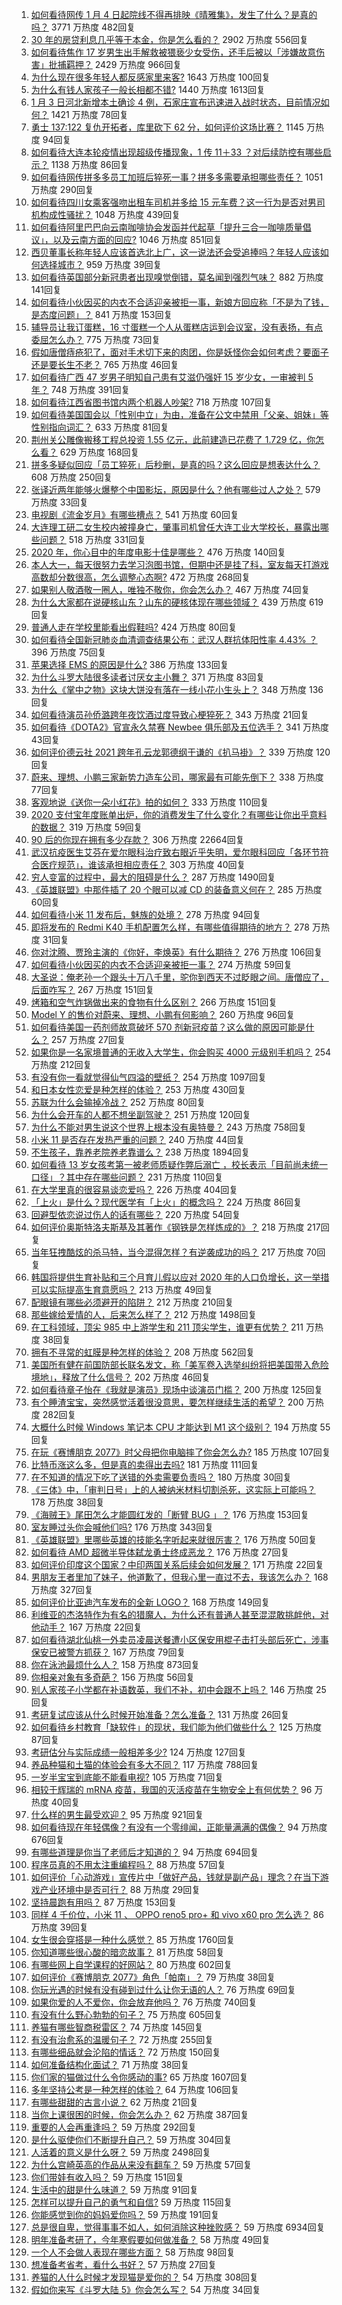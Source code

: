 1. [如何看待网传 1 月 4 日起院线不得再排映《晴雅集》，发生了什么？是真的吗？](https://www.zhihu.com/question/437579196) 3771 万热度 482回复
1. [30 年的房贷利息几乎等于本金，你是怎么看的？](https://www.zhihu.com/question/369020757) 2902 万热度 556回复
1. [如何看待焦作 17 岁男生出手解救被猥亵少女受伤，还手后被以「涉嫌故意伤害」批捕羁押？](https://www.zhihu.com/question/437161836) 2429 万热度 966回复
1. [为什么现在很多年轻人都反感家里来客?](https://www.zhihu.com/question/337487629) 1643 万热度 100回复
1. [为什么有钱人家孩子一般长相都不错?](https://www.zhihu.com/question/432161909) 1440 万热度 1613回复
1. [1 月 3 日河北新增本土确诊 4 例，石家庄宣布迅速进入战时状态​，目前情况如何？](https://www.zhihu.com/question/437770173) 1421 万热度 78回复
1. [勇士 137:122 复仇开拓者，库里砍下 62 分，如何评价这场比赛？](https://www.zhihu.com/question/437772019) 1145 万热度 94回复
1. [如何看待大连本轮疫情出现超级传播现象，1 传 11＋33 ？对后续防控有哪些启示？](https://www.zhihu.com/question/437705970) 1138 万热度 86回复
1. [如何看待网传拼多多员工加班后猝死一事？拼多多需要承担哪些责任？](https://www.zhihu.com/question/437702180) 1051 万热度 290回复
1. [如何看待四川女乘客强吻出租车司机并多给 15 元车费？这一行为是否对男司机构成性骚扰？](https://www.zhihu.com/question/437649690) 1048 万热度 439回复
1. [如何看待阿里巴巴向云南咖啡协会发函并代起草「提升三合一咖啡质量倡议」，以及云南方面的回应?](https://www.zhihu.com/question/437565923) 1046 万热度 851回复
1. [西贝董事长称年轻人应该首选北上广，这一说法还会受追捧吗？年轻人应该如何选择城市？](https://www.zhihu.com/question/437733860) 959 万热度 39回复
1. [如何看待英国部分新冠患者出现嗅觉倒错，莫名闻到强烈气味？](https://www.zhihu.com/question/436891750) 882 万热度 141回复
1. [如何看待小伙因买的内衣不合适迎亲被拒一事，新娘方回应称「不是为了钱，是态度问题」？](https://www.zhihu.com/question/437643484) 841 万热度 153回复
1. [辅导员让我订蛋糕，16 寸蛋糕一个人从蛋糕店运到会议室，没有表扬，有点委屈怎么办？](https://www.zhihu.com/question/437240991) 775 万热度 73回复
1. [假如唐僧痔疮犯了，面对手术切下来的肉团，你是妖怪你会如何考虑？要面子还是要长生不老？](https://www.zhihu.com/question/436106641) 765 万热度 46回复
1. [如何看待广西 47 岁男子明知自己患有艾滋仍强奸 15  岁少女，一审被判 5 年？](https://www.zhihu.com/question/437784030) 748 万热度 391回复
1. [如何看待江西省图书馆内两个机器人吵架?](https://www.zhihu.com/question/437335064) 718 万热度 107回复
1. [如何看待美国国会以「性别中立」为由，准备在公文中禁用「父亲、姐妹」等性别指向词汇？](https://www.zhihu.com/question/437699647) 633 万热度 81回复
1. [荆州关公雕像搬移工程总投资 1.55 亿元，此前建造已花费了 1.729 亿，你怎么看？](https://www.zhihu.com/question/437144279) 629 万热度 168回复
1. [拼多多疑似回应「员工猝死」后秒删，是真的吗？这么回应是想表达什么？](https://www.zhihu.com/question/437783708) 608 万热度 250回复
1. [张译近两年能够火爆整个中国影坛，原因是什么？他有哪些过人之处？](https://www.zhihu.com/question/433569117) 579 万热度 33回复
1. [电视剧《流金岁月》有哪些槽点？](https://www.zhihu.com/question/436822594) 541 万热度 60回复
1. [大连理工研二女生校内被撞身亡，肇事司机曾任大连工业大学校长，暴露出哪些问题？](https://www.zhihu.com/question/437581895) 518 万热度 331回复
1. [2020 年，你心目中的年度电影十佳是哪些？](https://www.zhihu.com/question/433710115) 476 万热度 140回复
1. [本人大一，每天很努力去学习泡图书馆，但期中还是挂了科，室友每天打游戏高数却分数很高，怎么调整心态啊?](https://www.zhihu.com/question/355894234) 472 万热度 268回复
1. [如果别人敬酒敬一圈人，唯独不敬你，你会怎么办？](https://www.zhihu.com/question/437445215) 467 万热度 74回复
1. [为什么大家都在说硬核山东？山东的硬核体现在哪些领域？](https://www.zhihu.com/question/389240700) 439 万热度 619回复
1. [普通人走在学校里能看出假鞋吗?](https://www.zhihu.com/question/436551907) 424 万热度 80回复
1. [如何看待全国新冠肺炎血清调查结果公布：武汉人群抗体阳性率 4.43% ？](https://www.zhihu.com/question/436959206) 396 万热度 75回复
1. [苹果选择 EMS 的原因是什么?](https://www.zhihu.com/question/21685634) 386 万热度 133回复
1. [为什么斗罗大陆很多读者讨厌女主小舞？](https://www.zhihu.com/question/368555667) 371 万热度 83回复
1. [为什么《掌中之物》这块大饼没有落在一线小花小生头上？](https://www.zhihu.com/question/378167283) 348 万热度 136回复
1. [如何看待演员孙侨潞跨年夜饮酒过度导致心梗猝死？](https://www.zhihu.com/question/437567269) 343 万热度 21回复
1. [如何看待《DOTA2》官宣永久禁赛 Newbee 俱乐部及五位选手？](https://www.zhihu.com/question/437683540) 341 万热度 43回复
1. [如何评价德云社 2021 跨年孔云龙郭德纲于谦的《扒马褂》？](https://www.zhihu.com/question/437424636) 339 万热度 120回复
1. [蔚来、理想、小鹏三家新势力造车公司，哪家最有可能先倒下？](https://www.zhihu.com/question/436315339) 338 万热度 77回复
1. [客观地说《送你一朵小红花》拍的如何？](https://www.zhihu.com/question/437345368) 333 万热度 110回复
1. [2020 支付宝年度账单出炉，你的消费发生了什么变化？有哪些让你出乎意料的数据？](https://www.zhihu.com/question/437784004) 319 万热度 59回复
1. [90 后的你现在拥有多少存款？](https://www.zhihu.com/question/294492829) 306 万热度 22664回复
1. [武汉抗疫医生艾芬在爱尔眼科治疗致右眼近乎失明，爱尔眼科回应「各环节符合医疗规范」，谁该承担相应责任？](https://www.zhihu.com/question/437443568) 303 万热度 40回复
1. [穷人变富的过程中，最大的阻碍是什么？](https://www.zhihu.com/question/429985000) 287 万热度 1490回复
1. [《英雄联盟》中那件插了 20 个眼可以减 CD 的装备意义何在？](https://www.zhihu.com/question/437283402) 285 万热度 60回复
1. [如何看待小米 11 发布后，魅族的处境？](https://www.zhihu.com/question/436980166) 278 万热度 94回复
1. [即将发布的 Redmi K40 手机配置怎么样，有哪些值得期待的地方？](https://www.zhihu.com/question/402813323) 278 万热度 31回复
1. [你对沈腾、贾玲主演的《你好，李焕英》有什么期待？](https://www.zhihu.com/question/427903873) 276 万热度 106回复
1. [如何看待小伙因买的内衣不合适迎亲被拒一事？](https://www.zhihu.com/question/437657767) 274 万热度 59回复
1. [大圣说：俺老孙一个跟头十万八千里，驼你到西天不过眨眼之间。唐僧应了，后面咋写？](https://www.zhihu.com/question/435068407) 267 万热度 151回复
1. [烤箱和空气炸锅做出来的食物有什么区别？](https://www.zhihu.com/question/23509699) 266 万热度 151回复
1. [Model Y 的售价对蔚来、理想、小鹏有何影响？](https://www.zhihu.com/question/437417536) 260 万热度 96回复
1. [如何看待美国一药剂师故意破坏 570 剂新冠疫苗？这么做的原因可能是什么？](https://www.zhihu.com/question/437494631) 257 万热度 27回复
1. [如果你是一名家境普通的无收入大学生，你会购买 4000 元级别手机吗？](https://www.zhihu.com/question/437370731) 254 万热度 212回复
1. [有没有你一看就觉得仙气四溢的壁纸？](https://www.zhihu.com/question/310693259) 254 万热度 1097回复
1. [和日本女性恋爱是种怎样的体验？](https://www.zhihu.com/question/33957186) 253 万热度 430回复
1. [苏联为什么会输掉冷战？](https://www.zhihu.com/question/434205449) 252 万热度 80回复
1. [为什么会开车的人都不想坐副驾驶？](https://www.zhihu.com/question/436996182) 251 万热度 120回复
1. [为什么不能对男生说这个世界上根本没有奥特曼？](https://www.zhihu.com/question/432592679) 243 万热度 758回复
1. [小米 11 是否存在发热严重的问题？](https://www.zhihu.com/question/437521320) 240 万热度 44回复
1. [不生孩子，靠养老院养老靠谱么？](https://www.zhihu.com/question/431860582) 238 万热度 1894回复
1. [如何看待 13 岁女孩考第一被老师质疑作弊后溺亡 ，校长表示「目前尚未统一口径」？其中存在哪些问题？](https://www.zhihu.com/question/437682443) 231 万热度 110回复
1. [在大学里真的很容易谈恋爱吗？](https://www.zhihu.com/question/417641314) 226 万热度 404回复
1. [「上火」是什么？现代医学有「上火」的概念吗？](https://www.zhihu.com/question/19613850) 224 万热度 86回复
1. [回避型依恋说过伤人的话有哪些？](https://www.zhihu.com/question/436131377) 220 万热度 54回复
1. [如何评价奥斯特洛夫斯基及其著作《钢铁是怎样炼成的》？](https://www.zhihu.com/question/38756972) 218 万热度 217回复
1. [当年狂拽酷炫的杀马特，当今混得怎样？有逆袭成功的吗？](https://www.zhihu.com/question/437292246) 217 万热度 70回复
1. [韩国将提供生育补贴和三个月育儿假以应对 2020 年的人口负增长，这一举措可以实际提高生育意愿吗？](https://www.zhihu.com/question/437703919) 213 万热度 49回复
1. [配眼镜有哪些必须避开的陷阱？](https://www.zhihu.com/question/20123451) 212 万热度 210回复
1. [那些嫁给爱情的人，后来怎么样了？](https://www.zhihu.com/question/64402330) 212 万热度 1498回复
1. [在工科领域，顶尖 985 中上游学生和 211 顶尖学生，谁更有优势？](https://www.zhihu.com/question/430576591) 211 万热度 38回复
1. [拥有不寻常的虹膜是种怎样的体验？](https://www.zhihu.com/question/55606095) 208 万热度 562回复
1. [美国所有健在前国防部长联名发文，称「美军卷入选举纠纷将把美国带入危险境地」，释放了什么信号？](https://www.zhihu.com/question/437783136) 202 万热度 46回复
1. [如何看待章子怡在《我就是演员》现场中谈演员门槛？](https://www.zhihu.com/question/437596737) 200 万热度 125回复
1. [有个睡渣宝宝，突然感觉活着很没意思，要怎样继续生活的希望？](https://www.zhihu.com/question/429845889) 200 万热度 282回复
1. [大概什么时候 Windows 笔记本 CPU 才能达到 M1 这个级别？](https://www.zhihu.com/question/432014907) 194 万热度 55回复
1. [在玩《赛博朋克 2077》时父母把你电脑摔了你会怎么办?](https://www.zhihu.com/question/436757248) 185 万热度 107回复
1. [比特币涨这么多，但是真的卖得出去吗?](https://www.zhihu.com/question/436444886) 181 万热度 111回复
1. [在不知道的情况下吃了送错的外卖需要负责吗？](https://www.zhihu.com/question/437393315) 180 万热度 30回复
1. [《三体》中，「审判日号」上的人被纳米材料切割杀死，这实际上可能吗？](https://www.zhihu.com/question/422760699) 178 万热度 38回复
1. [《海贼王》尾田怎么才能圆红发的「断臂 BUG 」？](https://www.zhihu.com/question/429841145) 176 万热度 153回复
1. [室友睡过头你会喊他们吗?](https://www.zhihu.com/question/358502119) 176 万热度 343回复
1. [《英雄联盟》里哪些英雄的技能名字听起来就很厉害？](https://www.zhihu.com/question/435892618) 176 万热度 50回复
1. [如何看待 AMD 超微半导体弑龙勇士终成恶龙？](https://www.zhihu.com/question/437027248) 176 万热度 27回复
1. [如何评价印度这个国家？中印两国关系后续会如何发展？](https://www.zhihu.com/question/436854024) 171 万热度 22回复
1. [男朋友王者里加了妹子，他道歉了，但我心里一直过不去，我该怎么办？](https://www.zhihu.com/question/436969651) 168 万热度 327回复
1. [如何评价比亚迪汽车发布的全新 LOGO？](https://www.zhihu.com/question/437443597) 168 万热度 149回复
1. [利维亚的杰洛特作为有名的猎魔人，为什么还有普通人甚至混混敢挑衅他，对他动手？](https://www.zhihu.com/question/437451519) 167 万热度 22回复
1. [如何看待湖北仙桃一外卖员凌晨送餐遭小区保安用棍子击打头部后死亡，涉事保安已被警方抓获？](https://www.zhihu.com/question/437812677) 167 万热度 79回复
1. [你在泳池最烦什么人？](https://www.zhihu.com/question/337490592) 158 万热度 873回复
1. [你相亲对象有多奇葩？](https://www.zhihu.com/question/57988209) 156 万热度 56回复
1. [别人家孩子小学都在补语数英，我们不补，初中会跟不上吗？](https://www.zhihu.com/question/437581262) 146 万热度 25回复
1. [考研复试应该从什么时候开始准备？怎么准备？](https://www.zhihu.com/question/306774232) 131 万热度 26回复
1. [如何看待乡村教育「缺软件」的现状，我们能为他们做些什么？](https://www.zhihu.com/question/437508354) 125 万热度 87回复
1. [考研估分与实际成绩一般相差多少?](https://www.zhihu.com/question/437154737) 124 万热度 127回复
1. [养品种猫和土猫的体验会有多大不同？](https://www.zhihu.com/question/53451181) 117 万热度 788回复
1. [一岁半宝宝到底能不能看电视?](https://www.zhihu.com/question/429733442) 105 万热度 71回复
1. [相较于辉瑞的 mRNA 疫苗，我国的灭活疫苗在生物安全上有何优势？](https://www.zhihu.com/question/437276961) 96 万热度 40回复
1. [什么样的男生最受欢迎？](https://www.zhihu.com/question/30311473) 95 万热度 921回复
1. [如何看待现在年轻偶像？有没有一个零绯闻，正能量满满的偶像？](https://www.zhihu.com/question/436788903) 94 万热度 676回复
1. [有哪些道理是你当了老师后才知道的？](https://www.zhihu.com/question/366090311) 94 万热度 694回复
1. [程序员真的不用太注重编程吗？](https://www.zhihu.com/question/434470789) 88 万热度 57回复
1. [如何评价「心动游戏」宣传片中「做好产品，钱就是副产品」理念？在当下游戏产业环境中是否可行？](https://www.zhihu.com/question/437791264) 88 万热度 29回复
1. [坚持晨跑有用吗？](https://www.zhihu.com/question/436666369) 87 万热度 153回复
1. [同样 4 千价位，小米 11 、 OPPO reno5 pro+ 和 vivo x60 pro 怎么选？](https://www.zhihu.com/question/437112341) 86 万热度 39回复
1. [女生很会穿搭是一种什么感觉？](https://www.zhihu.com/question/316509144) 85 万热度 1760回复
1. [你知道哪些很心酸的暗恋故事？](https://www.zhihu.com/question/427167729) 81 万热度 58回复
1. [有哪些网上自学课程的好网站？](https://www.zhihu.com/question/31044894) 80 万热度 602回复
1. [如何评价《赛博朋克 2077》角色「帕南」？](https://www.zhihu.com/question/435117933) 79 万热度 38回复
1. [你玩光遇的时候有没有碰到过什么让你无语的人？](https://www.zhihu.com/question/423398932) 76 万热度 69回复
1. [如果你爱的人不爱你，你会放弃他吗？](https://www.zhihu.com/question/434071649) 76 万热度 740回复
1. [有没有什么野心勃勃的句子？](https://www.zhihu.com/question/428306407) 75 万热度 605回复
1. [养猫有哪些智商税雷区？](https://www.zhihu.com/question/429072443) 74 万热度 145回复
1. [有没有治愈系的温暖句子？](https://www.zhihu.com/question/412811009) 72 万热度 255回复
1. [有哪些细品就会沦陷的情话？](https://www.zhihu.com/question/428175362) 72 万热度 150回复
1. [如何准备结构化面试？](https://www.zhihu.com/question/301495365) 71 万热度 38回复
1. [你们家的猫做过什么令你感动的事?](https://www.zhihu.com/question/321129135) 65 万热度 1607回复
1. [多年坚持公考是一种怎样的体验？](https://www.zhihu.com/question/300369414) 64 万热度 106回复
1. [有哪些甜甜的古言小说？](https://www.zhihu.com/question/432436201) 62 万热度 21回复
1. [当你上课很困的时候，你会怎么办？](https://www.zhihu.com/question/429501465) 62 万热度 387回复
1. [重要的人会再重逢吗？](https://www.zhihu.com/question/436148156) 59 万热度 292回复
1. [是什么驱使你们不断提升自己？](https://www.zhihu.com/question/432074761) 59 万热度 304回复
1. [人活着的意义是什么呀？](https://www.zhihu.com/question/429431634) 59 万热度 2498回复
1. [为什么宫崎英高的作品从来没有翻车？](https://www.zhihu.com/question/435286787) 59 万热度 57回复
1. [你们带娃有收入吗？](https://www.zhihu.com/question/436606250) 59 万热度 151回复
1. [生活中的甜是什么味道？](https://www.zhihu.com/question/302556006) 59 万热度 91回复
1. [怎样可以提升自己的勇气和自信?](https://www.zhihu.com/question/431101585) 59 万热度 115回复
1. [你能感觉到你的妈妈爱你吗？](https://www.zhihu.com/question/436671328) 59 万热度 191回复
1. [总是很自卑，觉得事事不如人，如何消除这种挫败感？](https://www.zhihu.com/question/28923937) 59 万热度 6934回复
1. [明年准备考研了，今年寒假要如何做准备？](https://www.zhihu.com/question/22519912) 58 万热度 49回复
1. [一个人不会做人表现在哪些方面？](https://www.zhihu.com/question/307393963) 58 万热度 98回复
1. [想准备考省考，看什么书好？](https://www.zhihu.com/question/392267858) 57 万热度 27回复
1. [养猫的人什么时候才发现猫是爱你的？](https://www.zhihu.com/question/432258003) 54 万热度 308回复
1. [假如你来写《斗罗大陆 5》你会怎么写？](https://www.zhihu.com/question/429101615) 54 万热度 34回复